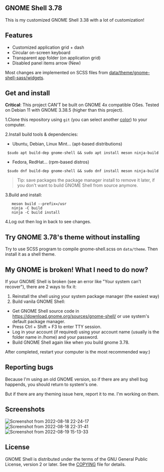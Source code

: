 ## GNOME Shell 3.78
This is my customized GNOME Shell 3.38 with a lot of customization!

## Features
* Customized application grid + dash
* Circular on-screen keyboard
* Transparent app folder (on application grid)
* Disabled panel items arrow (New)

Most changes are implemented on SCSS files from [data/theme/gnome-shell-sass/widgets](data/theme/gnome-shell-sass/widgets/).

## Get and install
**Critical**: This project CAN'T be built on GNOME 4x compatible OSes. Tested on Debian 11 with GNOME 3.38.5 (higher than this project).

1.Clone this repository using ```git``` (you can select another [color](https://github.com/lebao3105/gnome-shell-3.78-pink)) to your computer.<br>

2.Install build tools & dependencies:<br>
  - Ubuntu, Debian, Linux Mint... (apt-based distributions)
  ```
   $sudo apt build-dep gnome-shell && sudo apt install meson ninja-build
  ```
  - Fedora, RedHat... (rpm-based distros) <br>
  ```
   $sudo dnf build-dep gnome-shell && sudo dnf install meson ninja-build
  ```
  > Tip: save packages the package manager install to remove it later, if you don't want to build GNOME Shell from source anymore.

3.Build and install:
```
   meson build --prefix=/usr
   ninja -C build
   ninja -C build install
```
4.Log out then log in back to see changes. 

## Try GNOME 3.78's theme without installing
Try to use SCSS program to compile gnome-shell.scss on ```data/theme```. Then install it as a shell theme.

## My GNOME is broken! What I need to do now?
If your GNOME Shell is broken (see an error like "Your system can't recover"), there are 2 ways to fix it:
1. Reinstall the shell using your system package manager (the easiest way)
2. Build vanila GNOME Shell:
  * Get GNOME Shell source code in https://download.gnome.org/sources/gnome-shell/ or use system's default package manager.
  * Press Ctrl + Shift + F3 to enter TTY session.
  * Log in your account (if required) using your account name (usually is the folder name in /home) and your password.
  * Build GNOME Shell again like when you build gnome 3.78.

After completed, restart your computer is the most recommended way:)

## Reporting bugs
Because I'm using an old GNOME version, so if there are any shell bug happends, you should return to system's one.

But if there are any theming issue here, report it to me. I'm working on them.

## Screenshots
![Screenshot from 2022-08-18 22-24-17](https://user-images.githubusercontent.com/77564176/185434779-867fc04d-a87f-4e71-a280-f3f8290e9c39.png)
![Screenshot from 2022-08-18 22-31-41](https://user-images.githubusercontent.com/77564176/185434861-66725a55-bf10-4a5f-b913-ed687c74576f.png)
![Screenshot from 2022-08-19 15-13-33](https://user-images.githubusercontent.com/77564176/185575162-9a1b08b5-2c64-4a2f-9ba2-b80734b3f7c2.png)

## License
GNOME Shell is distributed under the terms of the GNU General Public License,
version 2 or later. See the [COPYING][license] file for details.

[project-wiki]: https://wiki.gnome.org/Projects/GnomeShell
[bug-tracker]: https://gitlab.gnome.org/GNOME/gnome-shell/issues
[license]: COPYING
